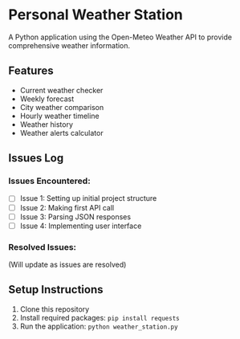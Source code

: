 # Personal Weather Station

A Python application using the Open-Meteo Weather API to provide comprehensive weather information.

## Features
- Current weather checker
- Weekly forecast
- City weather comparison  
- Hourly weather timeline
- Weather history
- Weather alerts calculator

## Issues Log

### Issues Encountered:
- [ ] Issue 1: Setting up initial project structure
- [ ] Issue 2: Making first API call
- [ ] Issue 3: Parsing JSON responses
- [ ] Issue 4: Implementing user interface

### Resolved Issues:
(Will update as issues are resolved)

## Setup Instructions
1. Clone this repository
2. Install required packages: `pip install requests`
3. Run the application: `python weather_station.py`
